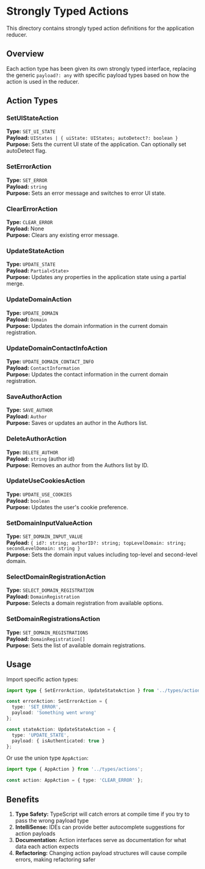 # Strongly Typed Actions

This directory contains strongly typed action definitions for the application reducer.

## Overview

Each action type has been given its own strongly typed interface, replacing the generic `payload?: any` with specific payload types based on how the action is used in the reducer.

## Action Types

### SetUIStateAction
**Type:** `SET_UI_STATE`  
**Payload:** `UIStates | { uiState: UIStates; autoDetect?: boolean }`  
**Purpose:** Sets the current UI state of the application. Can optionally set autoDetect flag.

### SetErrorAction
**Type:** `SET_ERROR`  
**Payload:** `string`  
**Purpose:** Sets an error message and switches to error UI state.

### ClearErrorAction
**Type:** `CLEAR_ERROR`  
**Payload:** None  
**Purpose:** Clears any existing error message.

### UpdateStateAction
**Type:** `UPDATE_STATE`  
**Payload:** `Partial<State>`  
**Purpose:** Updates any properties in the application state using a partial merge.

### UpdateDomainAction
**Type:** `UPDATE_DOMAIN`  
**Payload:** `Domain`  
**Purpose:** Updates the domain information in the current domain registration.

### UpdateDomainContactInfoAction
**Type:** `UPDATE_DOMAIN_CONTACT_INFO`  
**Payload:** `ContactInformation`  
**Purpose:** Updates the contact information in the current domain registration.

### SaveAuthorAction
**Type:** `SAVE_AUTHOR`  
**Payload:** `Author`  
**Purpose:** Saves or updates an author in the Authors list.

### DeleteAuthorAction
**Type:** `DELETE_AUTHOR`  
**Payload:** `string` (author id)  
**Purpose:** Removes an author from the Authors list by ID.

### UpdateUseCookiesAction
**Type:** `UPDATE_USE_COOKIES`  
**Payload:** `boolean`  
**Purpose:** Updates the user's cookie preference.

### SetDomainInputValueAction
**Type:** `SET_DOMAIN_INPUT_VALUE`  
**Payload:** `{ id?: string; authorID?: string; topLevelDomain: string; secondLevelDomain: string }`  
**Purpose:** Sets the domain input values including top-level and second-level domain.

### SelectDomainRegistrationAction
**Type:** `SELECT_DOMAIN_REGISTRATION`  
**Payload:** `DomainRegistration`  
**Purpose:** Selects a domain registration from available options.

### SetDomainRegistrationsAction
**Type:** `SET_DOMAIN_REGISTRATIONS`  
**Payload:** `DomainRegistration[]`  
**Purpose:** Sets the list of available domain registrations.

## Usage

Import specific action types:
```typescript
import type { SetErrorAction, UpdateStateAction } from '../types/actions';

const errorAction: SetErrorAction = {
  type: 'SET_ERROR',
  payload: 'Something went wrong'
};

const stateAction: UpdateStateAction = {
  type: 'UPDATE_STATE',
  payload: { isAuthenticated: true }
};
```

Or use the union type `AppAction`:
```typescript
import type { AppAction } from '../types/actions';

const action: AppAction = { type: 'CLEAR_ERROR' };
```

## Benefits

1. **Type Safety:** TypeScript will catch errors at compile time if you try to pass the wrong payload type
2. **IntelliSense:** IDEs can provide better autocomplete suggestions for action payloads
3. **Documentation:** Action interfaces serve as documentation for what data each action expects
4. **Refactoring:** Changing action payload structures will cause compile errors, making refactoring safer
